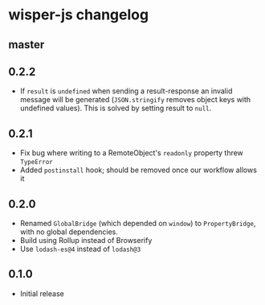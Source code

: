 # wisper-js changelog

## master

## 0.2.2
* If `result` is `undefined` when sending a result-response an invalid message will be generated (`JSON.stringify` removes object keys with undefined values). This is solved by setting result to `null`.

## 0.2.1
* Fix bug where writing to a RemoteObject's `readonly` property threw `TypeError`
* Added `postinstall` hook; should be removed once our workflow allows it

## 0.2.0
* Renamed `GlobalBridge` (which depended on `window`) to `PropertyBridge`, with no global dependencies.
* Build using Rollup instead of Browserify
* Use `lodash-es@4` instead of `lodash@3`

## 0.1.0
* Initial release
